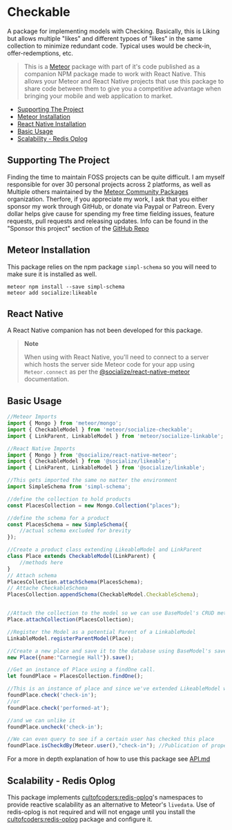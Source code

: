 # Checkable

A package for implementing models with Checking.  Basically, this is Liking but allows multiple "likes" and different typoes of "likes" in the same collection to minimize redundant code.  Typical uses would be check-in, offer-redemptions, etc.

>This is a [Meteor][meteor] package with part of it's code published as a companion NPM package made to work with React Native. This allows your Meteor and React Native projects that use this package to share code between them to give you a competitive advantage when bringing your mobile and web application to market.

<!-- TOC depthFrom:1 depthTo:6 withLinks:1 updateOnSave:1 orderedList:0 -->
- [Supporting The Project](#supporting-the-project)
- [Meteor Installation](#meteor-installation)
- [React Native Installation](#react-native-installation)
- [Basic Usage](#basic-usage)
- [Scalability - Redis Oplog](#scalability---redis-oplog)
<!-- /TOC -->

## Supporting The Project

Finding the time to maintain FOSS projects can be quite difficult. I am myself responsible for over 30 personal projects across 2 platforms, as well as Multiple others maintained by the [Meteor Community Packages](https://github.com/meteor-community-packages) organization. Therfore, if you appreciate my work, I ask that you either sponsor my work through GitHub, or donate via Paypal or Patreon. Every dollar helps give cause for spending my free time fielding issues, feature requests, pull requests and releasing updates. Info can be found in the "Sponsor this project" section of the [GitHub Repo](https://github.com/copleykj/socialize-likeable)

## Meteor Installation

This package relies on the npm package `simpl-schema` so you will need to make sure it is installed as well.

```shell
meteor npm install --save simpl-schema
meteor add socialize:likeable
```

## React Native

A React Native companion has not been developed for this package.

> **Note**
>
> When using with React Native, you'll need to connect to a server which hosts the server side Meteor code for your app using `Meteor.connect` as per the [@socialize/react-native-meteor](https://www.npmjs.com/package/@socialize/react-native-meteor#example-usage) documentation.

## Basic Usage


```javascript
//Meteor Imports
import { Mongo } from 'meteor/mongo';
import { CheckableModel } from 'meteor/socialize-checkable';
import { LinkParent, LinkableModel } from 'meteor/socialize-linkable';
```

```javascript - 
//React Native Imports
import { Mongo } from '@socialize/react-native-meteor';
import { CheckableModel } from '@socialize/likeable';
import { LinkParent, LinkableModel } from '@socialize/linkable';
```

```javascript
//This gets imported the same no matter the environment
import SimpleSchema from 'simpl-schema';

//define the collection to hold products
const PlacesCollection = new Mongo.Collection("places");

//define the schema for a product
const PlacesSchema = new SimpleSchema({
    //actual schema excluded for brevity
});

//Create a product class extending LikeableModel and LinkParent
class Place extends CheckableModel(LinkParent) {
    //methods here
}
// Attach schema
PlacesCollection.attachSchema(PlacesSchema);
// Attache CheckableSchema
PlacesCollection.appendSchema(CheckableModel.CheckableSchema);


//Attach the collection to the model so we can use BaseModel's CRUD methods
Place.attachCollection(PlacesCollection);

//Register the Model as a potential Parent of a LinkableModel
LinkableModel.registerParentModel(Place);

//Create a new place and save it to the database using BaseModel's save method.
new Place({name:"Carnegie Hall"}).save();

//Get an instance of Place using a findOne call.
let foundPlace = PlacesCollection.findOne();

//This is an instance of place and since we've extended LikeableModel we can now just call it's like method
foundPlace.check('check-in');
//or
foundPlace.check('performed-at');

//and we can unlike it
foundPlace.uncheck('check-in');

//We can even query to see if a certain user has checked this place
foundPlace.isCheckdBy(Meteor.user(),"check-in"); //Publication of proper data necessary if querying client side of course
```

For a more in depth explanation of how to use this package see [API.md](api)

## Scalability - Redis Oplog

This package implements [cultofcoders:redis-oplog][redis-oplog]'s namespaces to provide reactive scalability as an alternative to Meteor's `livedata`. Use of redis-oplog is not required and will not engage until you install the [cultofcoders:redis-oplog][redis-oplog] package and configure it.

[redis-oplog]:https://github.com/cultofcoders/redis-oplog
[meteor]: https://meteor.com
[api]: https://github.com/copleykj/socialize-likeable/blob/master/API.md
[socialize]: https://atmospherejs.com/socialize
